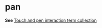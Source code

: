 # pan

**See** [Touch and pen interaction term collection](~/a-z-word-list-term-collections/term-collections/touch-pen-interaction-terms.md)

